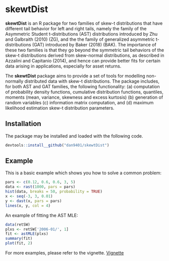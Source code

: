 # skewtDist

**skewtDist** is an R package for two families of skew-t distributions that have different tail behavior for left and right tails, namely the family of the Asymmetric Student t-distributions (AST) distributions introduced by Zhu and Galbraith (2010) (ZG), and the the family of generalized asymmetric t-distributions (GAT) introduced by Baker (2018) (BAK). The importance of these two families is that they go beyond the symmetric tail behaviors of the skew-t distributions derived from skew-normal distributions, as described in Azzalini and Capitanio (2014), and hence can provide better fits for certain data arising in applications, especially for asset returns.

The **skewtDist** package aims to provide a set of tools for modelling non-normally distributed data with skew-t distributions. The package includes, for both AST and GAT families, the following functionality: (a) computation of probability density functions, cumulative distribution functions, quantiles, moments (mean, variance, skewness and excess kurtosis) (b) generation of random variables (c) information matrix computation, and (d) maximum likelihood estimation skew-t distribution parameters. 

## Installation

The package may be installed and loaded with the following code.
<!---You can install the released version of st from [CRAN](https://CRAN.R-project.org) with:

``` r
install.packages("st")
```--->

``` r
devtools::install__github("dan9401/skewtDist")
```



## Example

This is a basic example which shows you how to solve a common problem:

``` r
pars <- c(0.12, 0.6, 0.6, 3, 5)
data <- rast(1000, pars = pars)
hist(data, breaks = 50, probability = TRUE)
x <- seq(-3, 3, 0.01)
y <- dast(x, pars = pars)
lines(x, y, col = 4)
```

An example of fitting the AST MLE:

``` r
data(retSW)
plxs <- retSW['2006-01/', 1]
fit <- astMLE(plxs)
summary(fit)
plot(fit, 2)
```

For more examples, please refer to the vignette.
[Vignette](vignettes/VignetteSkewtDist.pdf)
